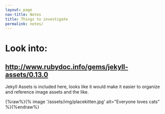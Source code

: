 ```yaml
---
layout: page
nav-title: Notes
title: Things to investigate
permalink: notes/
---
```


# Look into: 

## http://www.rubydoc.info/gems/jekyll-assets/0.13.0

Jekyll Assets is included here, looks like it would make it easier to organize and reference image assets and the like. 

{%raw%}{% image '/assets/img/placekitten.jpg' alt="Everyone loves cats" %}{%endraw%}
